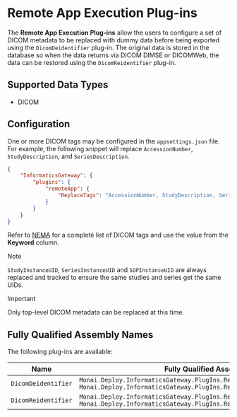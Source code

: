 <!--
  ~ Copyright 2023 MONAI Consortium
  ~
  ~ Licensed under the Apache License, Version 2.0 (the "License");
  ~ you may not use this file except in compliance with the License.
  ~ You may obtain a copy of the License at
  ~
  ~ http://www.apache.org/licenses/LICENSE-2.0
  ~
  ~ Unless required by applicable law or agreed to in writing, software
  ~ distributed under the License is distributed on an "AS IS" BASIS,
  ~ WITHOUT WARRANTIES OR CONDITIONS OF ANY KIND, either express or implied.
  ~ See the License for the specific language governing permissions and
  ~ limitations under the License.
-->

# Remote App Execution Plug-ins

The **Remote App Execution Plug-ins** allow the users to configure a set of DICOM metadata to be replaced with dummy data before
being exported using the `DicomDeidentifier` plug-in. The original data is stored in the database so when the data returns
via DICOM DIMSE or DICOMWeb, the data can be restored using the `DicomReidentifier` plug-in.

## Supported Data Types

-   DICOM

## Configuration

One or more DICOM tags may be configured in the `appsettings.json` file. For example, the following snippet will replace
`AccessionNumber`, `StudyDescription`, and `SeriesDescription`.

```json
{
    "InformaticsGateway": {
        "plugins": {
            "remoteApp": {
                "ReplaceTags": "AccessionNumber, StudyDescription, SeriesDescription"
            }
        }
    }
}
```

Refer to [NEMA](https://dicom.nema.org/medical/dicom/current/output/chtml/part06/chapter_6.html) for a complete list of DICOM tags
and use the value from the **Keyword** column.

> [!Note]
> `StudyInstanceUID`, `SeriesInstanceUID` and `SOPInstanceUID` are always replaced and tracked to ensure the same
> studies and series get the same UIDs.

> [!Important]
> Only top-level DICOM metadata can be replaced at this time.

## Fully Qualified Assembly Names

The following plug-ins are available:

| Name                | Fully Qualified Assembly Name                                                                                                              |
| ------------------- | ------------------------------------------------------------------------------------------------------------------------------------------ |
| `DicomDeidentifier` | `Monai.Deploy.InformaticsGateway.PlugIns.RemoteAppExecution.DicomDeidentifier, Monai.Deploy.InformaticsGateway.PlugIns.RemoteAppExecution` |
| `DicomReidentifier` | `Monai.Deploy.InformaticsGateway.PlugIns.RemoteAppExecution.DicomReidentifier, Monai.Deploy.InformaticsGateway.PlugIns.RemoteAppExecution` |
